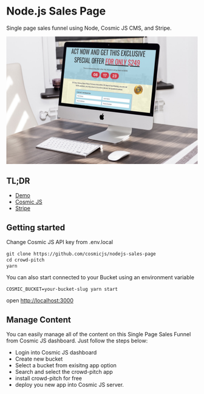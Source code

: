 # Node.js Sales Page
Single page sales funnel using Node, Cosmic JS CMS, and Stripe.

<img src="./public/images/smartmockups_large.jpg" alt="Single page sales funnel">

## TL;DR

* <a href="https://crowd-pitch.cosmicapp1.co/" target="_blank">Demo</a>
* <a href="https://www.cosmicjs.com" target="_blank">Cosmic JS</a>
* <a href="https://www.stripe.com/" target="_blank">Stripe</a>

## Getting started

Change Cosmic JS API key from .env.local

```
git clone https://github.com/cosmicjs/nodejs-sales-page
cd crowd-pitch
yarn
```
You can also start connected to your Bucket using an environment variable
```
COSMIC_BUCKET=your-bucket-slug yarn start
```

open <a href="http://localhost:3000">http://localhost:3000</a>

## Manage Content
You can easily manage all of the content on this Single Page Sales Funnel from Cosmic JS dashboard. Just follow the steps below:

* Login into Cosmic JS dashboard
* Create new bucket
* Select a bucket from exisitng app option
* Search and select the crowd-pitch app
* install crowd-pitch for free
* deploy you new app into Cosmic JS server.

